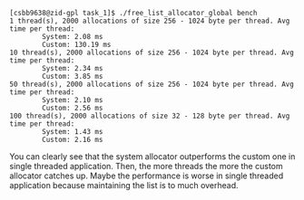 ```
[csbb9638@zid-gpl task_1]$ ./free_list_allocator_global bench
1 thread(s), 2000 allocations of size 256 - 1024 byte per thread. Avg time per thread:
        System: 2.08 ms
        Custom: 130.19 ms
10 thread(s), 2000 allocations of size 256 - 1024 byte per thread. Avg time per thread:
        System: 2.34 ms
        Custom: 3.85 ms
50 thread(s), 2000 allocations of size 256 - 1024 byte per thread. Avg time per thread:
        System: 2.10 ms
        Custom: 2.56 ms
100 thread(s), 2000 allocations of size 32 - 128 byte per thread. Avg time per thread:
        System: 1.43 ms
        Custom: 2.16 ms
```

You can clearly see that the system allocator outperforms the custom one in single threaded application. Then, the more
threads the more the custom allocator catches up. Maybe the performance is worse in single threaded application because maintaining the list is to much overhead.